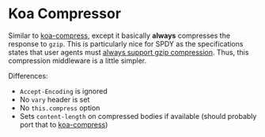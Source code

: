 # Koa Compressor

Similar to [koa-compress][koa-compress],
except it basically __always__ compresses the response to `gzip`.
This is particularly nice for SPDY as the specifications states that user agents must [always support gzip compression](http://www.chromium.org/spdy/spdy-protocol/spdy-protocol-draft3#TOC-3.2-HTTP-Request-Response).
Thus, this compression middleware is a little simpler.

Differences:

- `Accept-Encoding` is ignored
- No `vary` header is set
- No `this.compress` option
- Sets `content-length` on compressed bodies if available (should probably port that to [koa-compress][koa-compress])

[koa-compress]: https://github.com/koajs/compress

